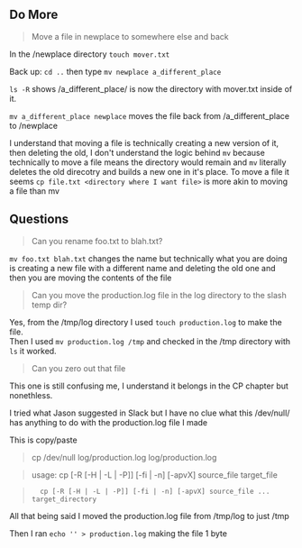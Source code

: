 ## Do More

> Move a file in newplace to somewhere else and back

In the /newplace directory `touch mover.txt`  

Back up: `cd ..` then type `mv newplace a_different_place`

`ls -R` shows /a_different_place/ is now the directory with mover.txt inside of it.

`mv a_different_place newplace` moves the file back from /a_different_place to /newplace

I understand that moving a file is technically creating a new version of it, then deleting the old, 
I don't understand the logic behind `mv` because technically to move a file means the directory would remain
and  `mv` literally deletes the old direcotry and builds a new one in it's place. 
To move a file it seems `cp file.txt <directory where I want file>` is more akin to moving a file than mv

## Questions

> Can you rename foo.txt to blah.txt?

`mv foo.txt blah.txt` changes the name but technically what you are doing is creating a new file with a different name 
and deleting the old one and then you are moving the contents of the file

> Can you move the production.log file in the log directory to the slash temp dir?

Yes, from the /tmp/log directory I used `touch production.log` to make the file.  
Then I used `mv production.log /tmp` and checked in the /tmp directory with `ls` it worked.



> Can you zero out that file

This one is still confusing me, I understand it belongs in the CP chapter but nonethless.

I tried what Jason suggested in Slack but I have no clue what this /dev/null/ has anything to do with the production.log file I made

This is copy/paste

> cp /dev/null log/production.log log/production.log

> usage: cp [-R [-H | -L | -P]] [-fi | -n] [-apvX] source_file target_file

>       cp [-R [-H | -L | -P]] [-fi | -n] [-apvX] source_file ... target_directory

All that being said I moved the production.log file from /tmp/log to just /tmp

Then I ran `echo '' > production.log` making the file 1 byte
